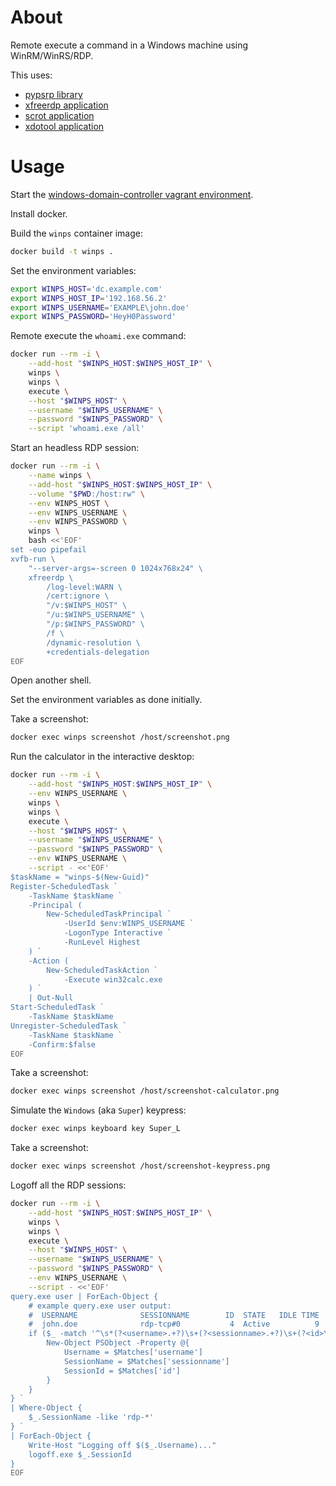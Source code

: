 # About

Remote execute a command in a Windows machine using WinRM/WinRS/RDP.

This uses:

* [pypsrp library](https://pypi.org/project/pypsrp/)
* [xfreerdp application](https://www.freerdp.com/)
* [scrot application](https://github.com/resurrecting-open-source-projects/scrot)
* [xdotool application](https://github.com/jordansissel/xdotool)

# Usage

Start the [windows-domain-controller vagrant environment](https://github.com/rgl/windows-domain-controller-vagrant).

Install docker.

Build the `winps` container image:

```bash
docker build -t winps .
```

Set the environment variables:

```bash
export WINPS_HOST='dc.example.com'
export WINPS_HOST_IP='192.168.56.2'
export WINPS_USERNAME='EXAMPLE\john.doe'
export WINPS_PASSWORD='HeyH0Password'
```

Remote execute the `whoami.exe` command:

```bash
docker run --rm -i \
    --add-host "$WINPS_HOST:$WINPS_HOST_IP" \
    winps \
    winps \
    execute \
    --host "$WINPS_HOST" \
    --username "$WINPS_USERNAME" \
    --password "$WINPS_PASSWORD" \
    --script 'whoami.exe /all'
```

Start an headless RDP session:

```bash
docker run --rm -i \
    --name winps \
    --add-host "$WINPS_HOST:$WINPS_HOST_IP" \
    --volume "$PWD:/host:rw" \
    --env WINPS_HOST \
    --env WINPS_USERNAME \
    --env WINPS_PASSWORD \
    winps \
    bash <<'EOF'
set -euo pipefail
xvfb-run \
    "--server-args=-screen 0 1024x768x24" \
    xfreerdp \
        /log-level:WARN \
        /cert:ignore \
        "/v:$WINPS_HOST" \
        "/u:$WINPS_USERNAME" \
        "/p:$WINPS_PASSWORD" \
        /f \
        /dynamic-resolution \
        +credentials-delegation
EOF
```

Open another shell.

Set the environment variables as done initially.

Take a screenshot:

```bash
docker exec winps screenshot /host/screenshot.png
```

Run the calculator in the interactive desktop:

```bash
docker run --rm -i \
    --add-host "$WINPS_HOST:$WINPS_HOST_IP" \
    --env WINPS_USERNAME \
    winps \
    winps \
    execute \
    --host "$WINPS_HOST" \
    --username "$WINPS_USERNAME" \
    --password "$WINPS_PASSWORD" \
    --env WINPS_USERNAME \
    --script - <<'EOF'
$taskName = "winps-$(New-Guid)"
Register-ScheduledTask `
    -TaskName $taskName `
    -Principal (
        New-ScheduledTaskPrincipal `
            -UserId $env:WINPS_USERNAME `
            -LogonType Interactive `
            -RunLevel Highest
    ) `
    -Action (
        New-ScheduledTaskAction `
            -Execute win32calc.exe
    ) `
    | Out-Null
Start-ScheduledTask `
    -TaskName $taskName
Unregister-ScheduledTask `
    -TaskName $taskName `
    -Confirm:$false
EOF
```

Take a screenshot:

```bash
docker exec winps screenshot /host/screenshot-calculator.png
```

Simulate the `Windows` (aka `Super`) keypress:

```bash
docker exec winps keyboard key Super_L
```

Take a screenshot:

```bash
docker exec winps screenshot /host/screenshot-keypress.png
```

Logoff all the RDP sessions:

```bash
docker run --rm -i \
    --add-host "$WINPS_HOST:$WINPS_HOST_IP" \
    winps \
    winps \
    execute \
    --host "$WINPS_HOST" \
    --username "$WINPS_USERNAME" \
    --password "$WINPS_PASSWORD" \
    --env WINPS_USERNAME \
    --script - <<'EOF'
query.exe user | ForEach-Object {
    # example query.exe user output:
    #  USERNAME              SESSIONNAME        ID  STATE   IDLE TIME  LOGON TIME
    #  john.doe              rdp-tcp#0           4  Active          9  9/24/2022 12:29 PM
    if ($_ -match '^\s*(?<username>.+?)\s+(?<sessionname>.+?)\s+(?<id>\d+?)\s+') {
        New-Object PSObject -Property @{
            Username = $Matches['username']
            SessionName = $Matches['sessionname']
            SessionId = $Matches['id']
        }
    }
} `
| Where-Object {
    $_.SessionName -like 'rdp-*'
} `
| ForEach-Object {
    Write-Host "Logging off $($_.Username)..."
    logoff.exe $_.SessionId
}
EOF
```
